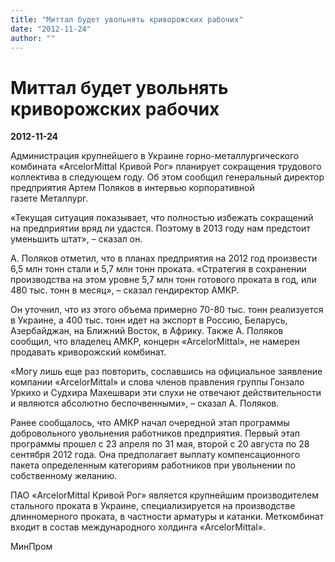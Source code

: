 ```yaml
---
title: "Миттал будет увольнять криворожских рабочих"
date: "2012-11-24"
author: ""
---
```


# Миттал будет увольнять криворожских рабочих

**2012-11-24** 

Администрация крупнейшего в Украине горно-металлургического комбината «ArcelorMittal Кривой Рог» планирует сокращения трудового коллектива в следующем году. Об этом сообщил генеральный директор предприятия Артем Поляков в интервью корпоративной газете Металлург.

«Текущая ситуация показывает, что полностью избежать сокращений на предприятии вряд ли удастся. Поэтому в 2013 году нам предстоит уменьшить штат», – сказал он.

А. Поляков отметил, что в планах предприятия на 2012 год  произвести 6,5 млн тонн стали и 5,7 млн тонн проката. «Стратегия в сохранении производства на этом уровне 5,7 млн тонн готового проката в год, или 480 тыс. тонн в месяц», – сказал гендиректор АМКР.

Он уточнил, что из этого объема примерно 70-80 тыс. тонн реализуется в Украине, а 400 тыс. тонн идет на экспорт в Россию, Беларусь, Азербайджан, на Ближний Восток, в Африку. Также А. Поляков сообщил, что владелец АМКР, концерн «ArcelorMittal», не намерен продавать криворожский комбинат.

«Могу лишь еще раз повторить, сославшись на официальное заявление компании «ArcelorMittal» и слова членов правления группы Гонзало Уркихо и Судхира Махешвари эти слухи не отвечают действительности и являются абсолютно беспочвенными», – сказал А. Поляков.

Ранее сообщалось, что АМКР начал очередной этап программы добровольного увольнения работников предприятия. Первый этап программы прошел с 23 апреля по 31 мая, второй с 20 августа по 28 сентября 2012 года. Она предполагает выплату компенсационного пакета определенным категориям работников при увольнении по собственному желанию.

ПАО «ArcelorMittal Кривой Рог» является крупнейшим производителем стального проката в Украине, специализируется на производстве длинномерного проката, в частности арматуры и катанки. Меткомбинат входит в состав международного холдинга «ArcelorMittal».

МинПром